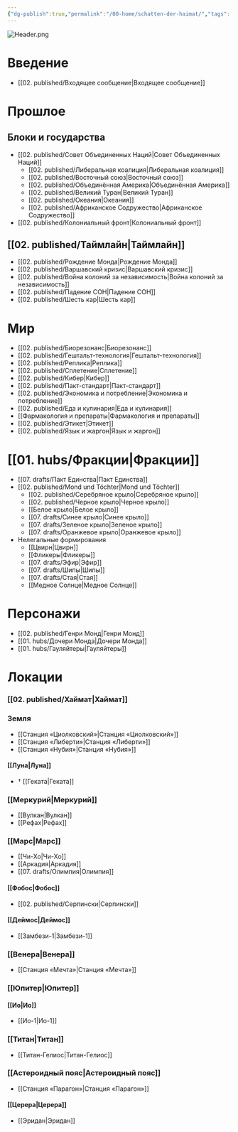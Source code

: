 ```yaml
---
{"dg-publish":true,"permalink":"/00-home/schatten-der-haimat/","tags":["#хаб","gardenEntry"]}
---
```


![Header.png](/img/user/09.%20files/Header.png)
# Введение
- [[02. published/Входящее сообщение\|Входящее сообщение]]
# Прошлое
## Блоки и государства
- [[02. published/Совет Объединенных Наций\|Совет Объединенных Наций]]
	- [[02. published/Либеральная коалиция\|Либеральная коалиция]]
	- [[02. published/Восточный союз\|Восточный союз]]
	- [[02. published/Объединённая Америка\|Объединённая Америка]]
	- [[02. published/Великий Туран\|Великий Туран]]
	- [[02. published/Океания\|Океания]]
	- [[02. published/Африканское Содружество\|Африканское Содружество]]
- [[02. published/Колониальный фронт\|Колониальный фронт]]
## [[02. published/Таймлайн\|Таймлайн]]
- [[02. published/Рождение Монда\|Рождение Монда]]
- [[02. published/Варшавский кризис\|Варшавский кризис]]
- [[02. published/Война колоний за независимость\|Война колоний за независимость]]
- [[02. published/Падение СОН\|Падение СОН]]
- [[02. published/Шесть кар\|Шесть кар]]
# Мир
- [[02. published/Биорезонанс\|Биорезонанс]]
- [[02. published/Гештальт-технология\|Гештальт-технология]]
- [[02. published/Реплика\|Реплика]]
- [[02. published/Сплетение\|Сплетение]]
- [[02. published/Кибер\|Кибер]]
- [[02. published/Пакт-стандарт\|Пакт-стандарт]]
- [[02. published/Экономика и потребление\|Экономика и потребление]]
- [[02. published/Еда и кулинария\|Еда и кулинария]]
- [[Фармакология и препараты\|Фармакология и препараты]]
- [[02. published/Этикет\|Этикет]]
- [[02. published/Язык и жаргон\|Язык и жаргон]]
# [[01. hubs/Фракции\|Фракции]]
- [[07. drafts/Пакт Единства\|Пакт Единства]]
- [[02. published/Mond und Töchter\|Mond und Töchter]]
	- [[02. published/Серебряное крыло\|Серебряное крыло]]
	- [[02. published/Черное крыло\|Черное крыло]]
	- [[Белое крыло\|Белое крыло]]
	- [[07. drafts/Синее крыло\|Синее крыло]]
	- [[07. drafts/Зеленое крыло\|Зеленое крыло]]
	- [[07. drafts/Оранжевое крыло\|Оранжевое крыло]]
- Нелегальные формирования
	- [[Цвирн\|Цвирн]]
	- [[Фликеры\|Фликеры]]
	- [[07. drafts/Эфир\|Эфир]]
	- [[07. drafts/Шипы\|Шипы]]
	- [[07. drafts/Стая\|Стая]]
	- [[Медное Солнце\|Медное Солнце]]
# Персонажи
- [[02. published/Генри Монд\|Генри Монд]]
- [[01. hubs/Дочери Монда\|Дочери Монда]]
- [[01. hubs/Гауляйтеры\|Гауляйтеры]]
# Локации
### [[02. published/Хаймат\|Хаймат]]
### Земля
- [[Станция «Циолковский»\|Станция «Циолковский»]]
- [[Станция «Либерти»\|Станция «Либерти»]]
- [[Станция «Нубия»\|Станция «Нубия»]]
#### [[Луна\|Луна]]
- † [[Геката\|Геката]]
### [[Меркурий\|Меркурий]]
- [[Вулкан\|Вулкан]]
- [[Рефах\|Рефах]]
### [[Марс\|Марс]]
- [[Чи-Хо\|Чи-Хо]]
- [[Аркадия\|Аркадия]]
- [[07. drafts/Олимпия\|Олимпия]]
#### [[Фобос\|Фобос]]
- [[02. published/Серпински\|Серпински]]
#### [[Деймос\|Деймос]]
- [[Замбези-1\|Замбези-1]]
### [[Венера\|Венера]]
- [[Станция «Мечта»\|Станция «Мечта»]]
### [[Юпитер\|Юпитер]]
#### [[Ио\|Ио]]
- [[Ио-1\|Ио-1]]
### [[Титан\|Титан]]
- [[Титан-Гелиос\|Титан-Гелиос]]
### [[Астероидный пояс\|Астероидный пояс]]
- [[Станция «Парагон»\|Станция «Парагон»]]
#### [[Церера\|Церера]]
- [[Эридан\|Эридан]]
